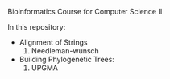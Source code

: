 Bioinformatics Course for Computer Science II

In this repository:

- Alignment of Strings 
    1. Needleman-wunsch 
- Building Phylogenetic Trees:
    1. UPGMA

